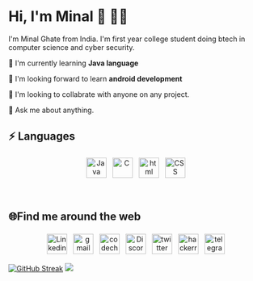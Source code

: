 #  Hi, I'm Minal :wave: 👩‍💻
I'm Minal Ghate from India. I'm first year college student doing btech in computer science and cyber security.

🌱 I'm currently learning **Java language**

📱 I'm looking forward to learn **android development**

👫 I'm looking to collabrate with anyone on any project.

💬 Ask me about anything.


## :zap: Languages
<p align ="center">
  <img src="https://user-images.githubusercontent.com/109549049/189134383-2f09ab10-ccc0-457d-8094-da66c3b2e64c.png" alt="Java" height="40" style="vertical-align:top; margin:4px">
  <img src="https://user-images.githubusercontent.com/109549049/189134351-a082bf45-65ae-4ea7-b448-18ec1b04c2f6.png" alt="C" height="40" style="vertical-align:top; margin:4px">
  <img src="https://user-images.githubusercontent.com/109549049/189134372-6628a3f6-2ae6-49c5-ae9e-e20bf04a0723.png" alt="html" height="40" style="vertical-align:top; margin:4px">
  <img src="https://user-images.githubusercontent.com/109549049/189134664-189b2dbb-0729-455a-bccd-990d2999ebd9.png" alt="CSS" height="40" style="vertical-align:top; margin:4px">
  </p>
  <br />
  
  ## 🌐Find me around the web 
  <p align ="center">
  <a href="https://www.linkedin.com/in/minalghate/"><img src="https://user-images.githubusercontent.com/109549049/189160228-add08ac5-a29c-463f-babb-74f4ea3a5f73.png" alt="Linkedin" height="40" style="vertical-align:top; margin:4px"></a>
  <a href="mailto:minalghate21@gmail.com"><img src="https://user-images.githubusercontent.com/109549049/189161115-715962fe-01d0-487c-af8f-1ba155cca464.png" alt="gmail" height="40" style="vertical-align:top; margin:4px"></a>
  <a href="https://www.codechef.com/users/minal_21"><img src="https://user-images.githubusercontent.com/109549049/189163367-b924b9fc-e0ce-4b5c-93a2-8bb14895f1d6.jpg" alt="codechef" height="40" style="vertical-align:top; margin:4px"></a>
  <a href="https://discord.com/users/928537137618501653"><img src="https://user-images.githubusercontent.com/109549049/189164466-9ce0b2e4-9f26-4319-b392-ee5a3af9252e.png" alt="Discord" height="40" style="vertical-align:top; margin:4px"></a>
  <a href="https://twitter.com/GhateMinal"><img src="https://user-images.githubusercontent.com/109549049/189167780-f2591d3a-12b3-4a02-a434-40a61ba720f1.png" alt="twitter" height="40" style="vertical-align:top; margin:4px"></a>
  <a href="https://www.hackerrank.com/minalghate21"><img src="https://user-images.githubusercontent.com/109549049/189168539-e135ddb3-e4c7-42d9-be5e-cb17a438f0ae.png" alt="hackerrank" height="40" style="vertical-align:top; margin:4px"></a>
  <a href="https://t.me/Minal_21"><img src="https://user-images.githubusercontent.com/109549049/189170464-f96d7016-3bcb-434f-a311-e3df9113c2d4.png" alt="telegram" height="40" style="vertical-align:top; margin:4px"></a>
  
 
  [![GitHub Streak](https://github-readme-streak-stats.herokuapp.com?user=MinalGhate&theme=github-dark-blue&date_format=M%20j%5B%2C%20Y%5D)](https://git.io/streak-stats)
  <img src="https://github-readme-stats.vercel.app/api?username=MinalGhate&show_icons=true&theme=dark"/>
 
  
  
  





